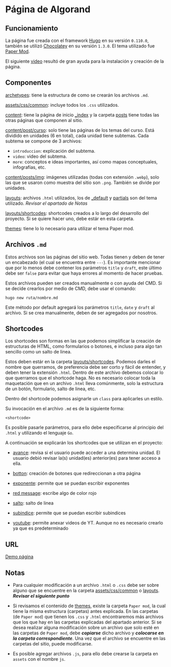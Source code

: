 # Página de Algorand

## Funcionamiento

La página fue creada con el framework [Hugo](https://gohugo.io/) en su versión `0.110.0`, también se utilizó [Chocolatey](https://community.chocolatey.org/) en su versión `1.3.0`. El tema utilizado fue [Paper Mod](https://github.com/adityatelange/hugo-PaperMod).

El siguiente [video](https://www.youtube.com/watch?v=hjD9jTi_DQ4&t=1023s&ab_channel=EnvatoTuts%2B) resultó de gran ayuda para la instalación y creación de la página.

## Componentes

[archetypes](https://github.com/BarrigueteHector/algorand1/tree/main/archetypes): tiene la estructura de como se crearán los archivos `.md`.

[assets/css/common](https://github.com/BarrigueteHector/algorand1/tree/main/assets/css/common): incluye todos los `.css` utilizados.

[content](https://github.com/BarrigueteHector/algorand1/tree/main/content): tiene la página de inicio [_index](https://github.com/BarrigueteHector/algorand1/blob/main/content/_index.md) y la carpeta [posts](https://github.com/BarrigueteHector/algorand1/tree/main/content/posts) tiene todas las otras páginas que componen al sitio.

[content/post/curso](https://github.com/BarrigueteHector/algorand1/tree/main/content/posts/curso): solo tiene las páginas de los temas del curso. Está dividido en unidades (6 en total), cada unidad tiene subtemas. Cada subtema se compone de 3 archivos: 

  - `introduccion`: explicación del subtema.
  - `video`: video del subtema.
  - `more`: conceptos e ideas importantes, así como mapas conceptuales, infografías, etc.

[content/posts/img](https://github.com/BarrigueteHector/algorand1/tree/main/content/posts/img): imágenes utilizadas (todas con extensión `.webp`), solo las que se usaron como muestra del sitio son `.png`. También se divide por unidades.

[layouts](https://github.com/BarrigueteHector/algorand1/tree/main/layouts): archivos `.html` utilizados, los de [_default](https://github.com/BarrigueteHector/algorand1/tree/main/layouts/_default) y [partials](https://github.com/BarrigueteHector/algorand1/tree/main/layouts/partials) son del tema utilizado. _Revisar el apartado de Notas_

[layouts/shortcodes](https://github.com/BarrigueteHector/algorand1/tree/main/layouts/shortcodes): shortcodes creados a lo largo del desarrollo del proyecto. Si se quiere hacer uno, debe estár en esta carpeta.

[themes](https://github.com/BarrigueteHector/algorand1/tree/main/themes): tiene lo lo necesario para utilizar el tema Paper mod.

## Archivos `.md`

Estos archivos son las páginas del sitio web. Todas tienen y deben de tener un encabezado (el cual se encuentra entre `---`). Es importante mencionar que por lo menos debe contener los parámetros `title` y `draft`, este último debe ser `false` para evitar que haya errores al momento de hacer pruebas.

Estos archivos pueden ser creados manualmente o con ayuda del CMD. Si se decide crearlos por medio de CMD, debe usar el comando:

```
hugo new ruta/nombre.md
```

Este método por default agregará los parámetros `title`, `date` y `draft` al archivo. Si se crea manualmente, deben de ser agregados por nosotros.

## Shortcodes

Los shortcodes son formas en las que podemos simplificar la creación de estructuras de HTML, como formularios o botones, e incluso para algo tan sencillo como un salto de linea.

Estos deben estár en la carpeta [layouts/shortcodes](https://github.com/BarrigueteHector/algorand1/tree/main/layouts/shortcodes). Podemos darles el nombre que querramos, de preferencia debe ser corto y fácil de entender, y deben tener la extensión `.html`. Dentro de este archivo debemos colocar lo que querramos que el shortcode haga. No es necesario colocar toda la maquetación que en un archivo `.html` lleva comúnmente, solo la estructura de un botón, formulario, salto de linea, etc.

Dentro del shortcode podemos asignarle un `class` para aplicarles un estilo. 

Su invocación en el archivo `.md` es de la siguiente forma:

```
<shortcode>
```

Es posible pasarle parámetros, para ello debe especificarse al principio del `.html` y utilizando el lenguaje `Go`.

A continuación se explicarán los shortcodes que se utilizan en el proyecto:

- [avance](https://github.com/BarrigueteHector/algorand1/blob/main/layouts/shortcodes/avance.html): revisa si el usuario puede acceder a una determina unidad. El usuario debió revisar la(s) unidad(es) anterior(es) para tener acceso a ella.

- [botton](https://github.com/BarrigueteHector/algorand1/blob/main/layouts/shortcodes/button.html): creación de botones que redireccionan a otra página

- [exponente](https://github.com/BarrigueteHector/algorand1/blob/main/layouts/shortcodes/exponente.html): permite que se puedan escribir exponentes

- [red message](https://github.com/BarrigueteHector/algorand1/blob/main/layouts/shortcodes/red_message.html): escribe algo de color rojo

- [salto](https://github.com/BarrigueteHector/algorand1/blob/main/layouts/shortcodes/salto.html): salto de linea 

- [subindice](https://github.com/BarrigueteHector/algorand1/blob/main/layouts/shortcodes/subindice.html): permite que se puedan escribir subindices

- [youtube](https://github.com/BarrigueteHector/algorand1/blob/main/layouts/shortcodes/youtube.html): permite anexar videos de YT. Aunque no es necesario crearlo ya que es predeterminado

## URL

[Demo página](https://ubiquitous-swan-93dbef.netlify.app/)

## Notas

- Para cualquier modificación a un archivo `.html` o `.css` debe ser sobre alguno que se encuentre en la carpeta [assets/css/common](https://github.com/BarrigueteHector/algorand1/tree/main/assets/css/common) o [layouts](https://github.com/BarrigueteHector/algorand1/tree/main/layouts). ***Revisar el siguiente punto***

- Si revisamos el contenido de [themes](https://github.com/BarrigueteHector/algorand1/tree/main/themes), existe la carpeta `Paper mod`, la cual tiene la misma estructura (carpetas) antes explicada. En las carpetas (de `Paper mod`) que tienen los `.css` y `.html` encontraremos más archivos que los que hay en las carpetas explicadas del apartado anterior. Si se desea realizar alguna modificación sobre un archivo que solo esté en las carpetas de `Paper mod`, debe ***copiarse*** dicho archivo y ***colocarse en la carpeta correspondiente***. Una vez que el archivo se encuentre en las carpetas del sitio, puede modificarse.

- Es posible agregar archivos `.js`, para ello debe crearse la carpeta en `assets` con el nombre `js`.
  
